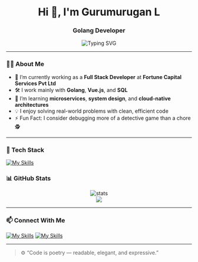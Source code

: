 <h1 align="center">Hi 👋, I'm Gurumurugan L</h1>
<h3 align="center">Golang Developer</h3>

<p align="center">
  <img src="https://readme-typing-svg.demolab.com?font=Fira+Code&size=24&duration=3000&pause=1000&color=36BCF7&center=true&vCenter=true&width=600&lines=I+build+scalable+backends+%F0%9F%9B%A0;Crafting+interactive+frontends+%F0%9F%9A%80;Love+clean+code+and+clever+systems+%F0%9F%92%BB" alt="Typing SVG" />
</p>

---

### 🧑‍💻 About Me

- 🔭 I’m currently working as a **Full Stack Developer** at **Fortune Capital Services Pvt Ltd**
- 🛠️ I work mainly with **Golang**, **Vue.js**, and **SQL**
- 🌱 I’m learning **microservices**, **system design**, and **cloud-native architectures**
- 💡 I enjoy solving real-world problems with clean, efficient code
- ⚡ Fun Fact: I consider debugging more of a detective game than a chore 🕵️

---

### 💼 Tech Stack

[![My Skills](https://skillicons.dev/icons?i=go,js,html,css,docker,kafka,mysql,nuxtjs,vite,vue)](https://skillicons.dev)



### 📊 GitHub Stats

<p align="center">
  <img src="https://github-readme-stats.vercel.app/api?username=gurumurugan&show_icons=true&theme=radical" alt="stats" />
  <br/>
  <img src="https://github-readme-streak-stats.herokuapp.com?user=gurumurugan&theme=radical&hide_border=false" />
</p>

---

### 📫 Connect With Me

[![My Skills](https://skillicons.dev/icons?i=gmail)](mailto:guru292001@gmail.com)    [![My Skills](https://skillicons.dev/icons?i=linkedin)](https://www.linkedin.com/in/guru292001/)



---

> ⚙️ “Code is poetry — readable, elegant, and expressive.”


